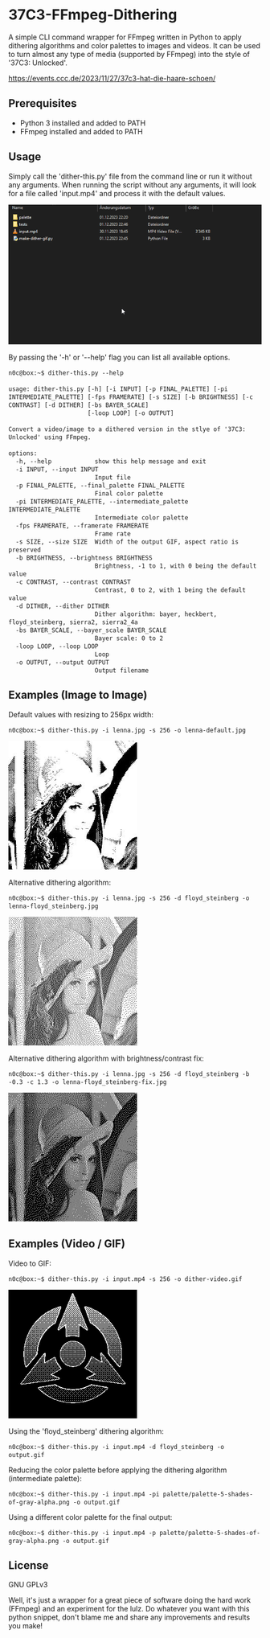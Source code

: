 # 37C3-FFmpeg-Dithering

A simple CLI command wrapper for FFmpeg written in Python to apply dithering algorithms and color palettes to images and videos. It can be used to turn almost any type of media (supported by FFmpeg) into the style of '37C3: Unlocked'.

https://events.ccc.de/2023/11/27/37c3-hat-die-haare-schoen/

## Prerequisites

- Python 3 installed and added to PATH
- FFmpeg installed and added to PATH

## Usage

Simply call the 'dither-this.py' file from the command line or run it without any arguments. When running the script without any arguments, it will look for a file called 'input.mp4' and process it with the default values.

![Demo](/demo/demo.gif "Demo")

By passing the '-h' or '--help' flag you can list all available options.

```
n0c@box:~$ dither-this.py --help

usage: dither-this.py [-h] [-i INPUT] [-p FINAL_PALETTE] [-pi INTERMEDIATE_PALETTE] [-fps FRAMERATE] [-s SIZE] [-b BRIGHTNESS] [-c CONTRAST] [-d DITHER] [-bs BAYER_SCALE]
                      [-loop LOOP] [-o OUTPUT]

Convert a video/image to a dithered version in the stlye of '37C3: Unlocked' using FFmpeg.

options:
  -h, --help            show this help message and exit
  -i INPUT, --input INPUT
                        Input file
  -p FINAL_PALETTE, --final_palette FINAL_PALETTE
                        Final color palette
  -pi INTERMEDIATE_PALETTE, --intermediate_palette INTERMEDIATE_PALETTE
                        Intermediate color palette
  -fps FRAMERATE, --framerate FRAMERATE
                        Frame rate
  -s SIZE, --size SIZE  Width of the output GIF, aspect ratio is preserved
  -b BRIGHTNESS, --brightness BRIGHTNESS
                        Brightness, -1 to 1, with 0 being the default value
  -c CONTRAST, --contrast CONTRAST
                        Contrast, 0 to 2, with 1 being the default value
  -d DITHER, --dither DITHER
                        Dither algorithm: bayer, heckbert, floyd_steinberg, sierra2, sierra2_4a
  -bs BAYER_SCALE, --bayer_scale BAYER_SCALE
                        Bayer scale: 0 to 2
  -loop LOOP, --loop LOOP
                        Loop
  -o OUTPUT, --output OUTPUT
                        Output filename
```

## Examples (Image to Image)

Default values with resizing to 256px width:

```
n0c@box:~$ dither-this.py -i lenna.jpg -s 256 -o lenna-default.jpg
```

![Lenna Default](/demo/lenna-default.jpg "Lenna Default")

Alternative dithering algorithm:

```
n0c@box:~$ dither-this.py -i lenna.jpg -s 256 -d floyd_steinberg -o lenna-floyd_steinberg.jpg
```

![Lenna Floyd Steinberg](/demo/lenna-floyd_steinberg.jpg "Lenna Floyd Steinberg")

Alternative dithering algorithm with brightness/contrast fix:

```
n0c@box:~$ dither-this.py -i lenna.jpg -s 256 -d floyd_steinberg -b -0.3 -c 1.3 -o lenna-floyd_steinberg-fix.jpg
```

![Lenna Floyd Steinberg Fix](/demo/lenna-floyd_steinberg-fix.jpg "Lenna Floyd Steinberg Fix")


## Examples (Video / GIF)

Video to GIF:

```
n0c@box:~$ dither-this.py -i input.mp4 -s 256 -o dither-video.gif
```

![Luxeria Logo Default](/demo/luxeria-default.gif "Luxeria Logo Default")

Using the 'floyd_steinberg' dithering algorithm:

```
n0c@box:~$ dither-this.py -i input.mp4 -d floyd_steinberg -o output.gif
```

Reducing the color palette before applying the dithering algorithm (intermediate palette):

```
n0c@box:~$ dither-this.py -i input.mp4 -pi palette/palette-5-shades-of-gray-alpha.png -o output.gif
```

Using a different color palette for the final output:

```
n0c@box:~$ dither-this.py -i input.mp4 -p palette/palette-5-shades-of-gray-alpha.png -o output.gif
```

## License

GNU GPLv3

Well, it's just a wrapper for a great piece of software doing the hard work (FFmpeg) and an experiment for the lulz. Do whatever you want with this python snippet, don't blame me and share any improvements and results you make!